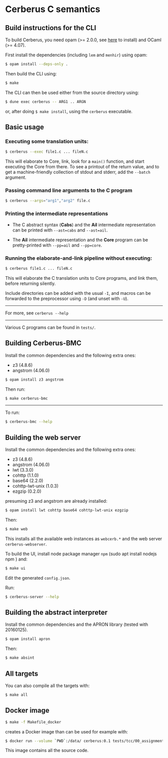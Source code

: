 Cerberus C semantics
=====

Build instructions for the CLI
---

To build Cerberus, you need opam (>= 2.0.0, see [here](https://opam.ocaml.org/doc/Install.html) to install) and OCaml (>= 4.07).

First install the dependencies (including `lem` and `menhir`) using opam:

```bash
$ opam install --deps-only .
```

Then build the CLI using:

```bash
$ make
```

The CLI can then be used either from the source directory using:

```bash
$ dune exec cerberus -- ARG1 .. ARGN
```

or, after doing `$ make install`, using the `cerberus` executable.

Basic usage
---

### Executing some translation units:
```bash
$ cerberus --exec file1.c ... fileN.c
```
This will elaborate to Core, link, look for a ```main()``` function, and start executing the Core from there. To see a printout of the return value, and to get a machine-friendly collection of stdout and stderr,
add the ```--batch``` argument.


### Passing command line arguments to the C program
```bash
$ cerberus --args="arg1","arg2" file.c
```

### Printing the intermediate representations
* The C abstract syntax (**Cabs**) and the **Ail** intermediate representation can be printed with  ```--ast=cabs``` and ```--ast=ail```.

* The **Ail** intermediate representation and the **Core** program can be pretty-printed with ```--pp=ail``` and ```--pp=core```.

### Running the elaborate-and-link pipeline without executing:

```bash
$ cerberus file1.c ... fileN.c
```
This will elaborate the C translation units to Core programs, and link them, before returning silently.

Include directories can be added with the usual ```-I```, and macros can be forwarded to the preprocessor using ```-D``` (and unset with ```-U```).

---

For more, see `cerberus --help`

---

Various C programs can be found in ```tests/```.


Building Cerberus-BMC
---

Install the common dependencies and the following extra ones:

* z3        (4.8.6)
* angstrom  (4.06.0)

```bash
$ opam install z3 angstrom
```

Then run:

```bash
$ make cerberus-bmc
```

---

To run:

```bash
$ cerberus-bmc --help
```

Building the web server
---

Install the common dependencies and the following extra ones:

* z3        (4.8.6)
* angstrom  (4.06.0)
* lwt       (3.3.0)
* cohttp    (1.1.0)
* base64    (2.2.0)
* cohttp-lwt-unix (1.0.3)
* ezgzip    (0.2.0)


presuming z3 and angstrom are already installed:

```bash
$ opam install lwt cohttp base64 cohttp-lwt-unix ezgzip
```

Then:

```bash
$ make web
```

This installs all the available web instances as `webcerb.*` and the web server `cerberus-webserver`.

To build the UI, install node package manager `npm` (sudo apt install nodejs npm
) and:

```bash
$ make ui
```

Edit the generated `config.json`.

Run:

```bash
$ cerberus-server --help
```

Building the abstract interpreter
---

Install the common dependencies and the APRON library (tested with 20160125).

```bash
$ opam install apron
```

Then:

```bash
$ make absint
```

All targets
---

You can also compile all the targets with:

```bash
$ make all
```


Docker image
------------

```bash
$ make -f Makefile_docker
```
creates a Docker image than can be used for example with:
```bash
$ docker run --volume `PWD`:/data/ cerberus:0.1 tests/tcc/00_assignment.c --pp=core
```
This image contains all the source code.
